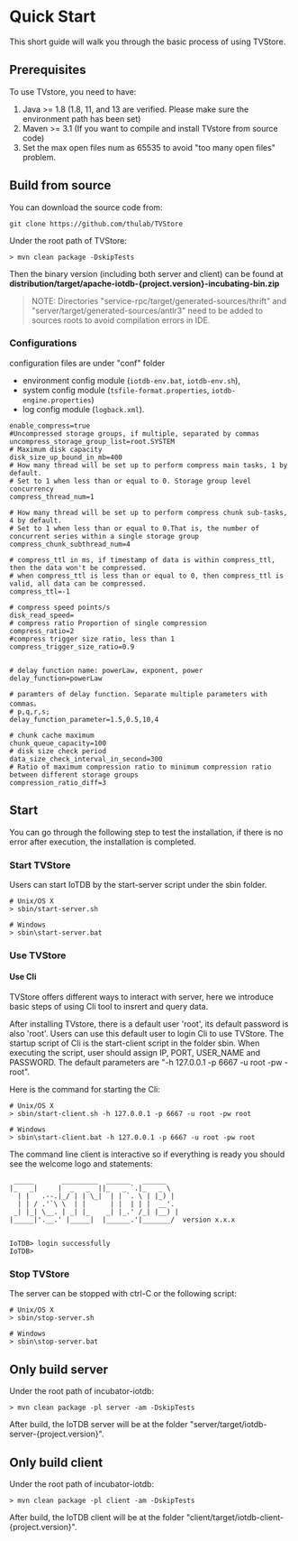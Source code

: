 # Quick Start

This short guide will walk you through the basic process of using TVStore.

## Prerequisites

To use TVstore, you need to have:

1. Java >= 1.8 (1.8, 11, and 13 are verified. Please make sure the environment path has been set)
2. Maven >= 3.1 (If you want to compile and install TVstore from source code)
3. Set the max open files num as 65535 to avoid "too many open files" problem.

## Build from source

You can download the source code from:

```
git clone https://github.com/thulab/TVStore
```

Under the root path of TVStore:

```
> mvn clean package -DskipTests
```

Then the binary version (including both server and client) can be found at **distribution/target/apache-iotdb-{project.version}-incubating-bin.zip**

> NOTE: Directories "service-rpc/target/generated-sources/thrift" and "server/target/generated-sources/antlr3" need to be added to sources roots to avoid compilation errors in IDE.

### Configurations

configuration files are under "conf" folder

  * environment config module (`iotdb-env.bat`, `iotdb-env.sh`),
  * system config module (`tsfile-format.properties`, `iotdb-engine.properties`)
  * log config module (`logback.xml`).
  
```
enable_compress=true
#Uncompressed storage groups, if multiple, separated by commas
uncompress_storage_group_list=root.SYSTEM
# Maximum disk capacity
disk_size_up_bound_in_mb=400
# How many thread will be set up to perform compress main tasks, 1 by default.
# Set to 1 when less than or equal to 0. Storage group level concurrency
compress_thread_num=1

# How many thread will be set up to perform compress chunk sub-tasks, 4 by default.
# Set to 1 when less than or equal to 0.That is, the number of concurrent series within a single storage group
compress_chunk_subthread_num=4

# compress_ttl in ms, if timestamp of data is within compress_ttl, then the data won't be compressed.
# when compress_ttl is less than or equal to 0, then compress_ttl is valid, all data can be compressed.
compress_ttl=-1

# compress speed points/s
disk_read_speed=
# compress ratio Proportion of single compression
compress_ratio=2
#compress trigger size ratio, less than 1
compress_trigger_size_ratio=0.9


# delay function name: powerLaw, exponent, power
delay_function=powerLaw

# paramters of delay function. Separate multiple parameters with commas。
# p,q,r,s;
delay_function_parameter=1.5,0.5,10,4

# chunk cache maximum
chunk_queue_capacity=100
# disk size check period
data_size_check_interval_in_second=300
# Ratio of maximum compression ratio to minimum compression ratio between different storage groups
compression_ratio_diff=3
```


## Start

You can go through the following step to test the installation, if there is no error after execution, the installation is completed.

### Start TVStore

Users can start IoTDB by the start-server script under the sbin folder.

```
# Unix/OS X
> sbin/start-server.sh

# Windows
> sbin\start-server.bat
```


### Use TVStore

#### Use Cli

TVStore offers different ways to interact with server, here we introduce basic steps of using Cli tool to insrert and query data.

After installing TVstore, there is a default user 'root', its default password is also 'root'. Users can use this
default user to login Cli to use TVStore. The startup script of Cli is the start-client script in the folder sbin. When executing the script, user should assign
IP, PORT, USER_NAME and PASSWORD. The default parameters are "-h 127.0.0.1 -p 6667 -u root -pw -root".

Here is the command for starting the Cli:

```
# Unix/OS X
> sbin/start-client.sh -h 127.0.0.1 -p 6667 -u root -pw root

# Windows
> sbin\start-client.bat -h 127.0.0.1 -p 6667 -u root -pw root
```

The command line client is interactive so if everything is ready you should see the welcome logo and statements:

```
 _____       _________  ______   ______
|_   _|     |  _   _  ||_   _ `.|_   _ \
  | |   .--.|_/ | | \_|  | | `. \ | |_) |
  | | / .'`\ \  | |      | |  | | |  __'.
 _| |_| \__. | _| |_    _| |_.' /_| |__) |
|_____|'.__.' |_____|  |______.'|_______/  version x.x.x


IoTDB> login successfully
IoTDB>
```

### Stop TVStore

The server can be stopped with ctrl-C or the following script:

```
# Unix/OS X
> sbin/stop-server.sh

# Windows
> sbin\stop-server.bat
```

## Only build server

Under the root path of incubator-iotdb:

```
> mvn clean package -pl server -am -DskipTests
```

After build, the IoTDB server will be at the folder "server/target/iotdb-server-{project.version}".


## Only build client

Under the root path of incubator-iotdb:

```
> mvn clean package -pl client -am -DskipTests
```

After build, the IoTDB client will be at the folder "client/target/iotdb-client-{project.version}".
